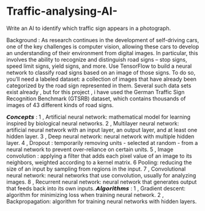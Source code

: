 # Traffic-analysing-AI-
Write an AI to identify which traffic sign appears in a photograph.

Background :
As research continues in the development of self-driving cars, one of the key challenges is computer vision, allowing these cars to develop an understanding of their environment from digital images. In particular, this involves the ability to recognize and distinguish road signs – stop signs, speed limit signs, yield signs, and more.
Use TensorFlow to build a neural network to classify road signs based on an image of those signs. To do so, you’ll need a labeled dataset: a collection of images that have already been categorized by the road sign represented in them.
Several such data sets exist already , but for this project , i have used the German Traffic Sign Recognition Benchmark (GTSRB) dataset, which contains thousands of images of 43 different kinds of road signs. 

𝘾𝙤𝙣𝙘𝙚𝙥𝙩𝙨 :
1 , Artificial neural network: mathematical model for learning inspired by biological neural networks.
2 , Multilayer neural network: artificial neural network with an input layer, an output layer, and at least one hidden layer.
3 , Deep neural network: neural network with multiple hidden layer.
4 , Dropout : temporarily removing units - selected at random - from a neural network to prevent over-reliance on certain units.
5 , Image convolution : applying a filter that adds each pixel value of an image to its neighbors, weighted according to a kernel matrix.
6 Pooling: reducing the size of an input by sampling from regions in the input.
7 , Convolutional neural network: neural networks that use convolution, usually for analyzing images.
8 , Recurrent neural network: neural network that generates output that feeds back into its own inputs.
𝘼𝙡𝙜𝙤𝙧𝙞𝙩𝙝𝙢𝙨 :
1 , Gradient descent: algorithm for minimizing loss when training neural network.
2 , Backpropagation: algorithm for training neural networks with hidden layers.
